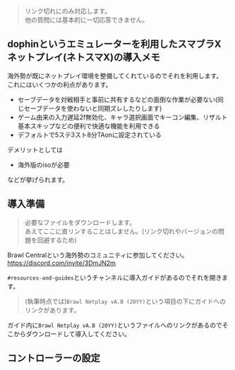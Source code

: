 > リンク切れにのみ対応します。  
> 他の質問には基本的に一切応答できません。

## dophinというエミュレーターを利用したスマブラXネットプレイ(ネトスマX)の導入メモ
海外勢が既にネットプレイ環境を整備してくれているのでそれを利用します。  
これにはいくつかの利点があります。
* セーブデータを対戦相手と事前に共有するなどの面倒な作業が必要ない(同じセーブデータを使わないと同期ズレしたりします)
* ゲーム由来の入力遅延2f無効化、キャラ選択画面でキーコン編集、リザルト基本スキップなどの便利で快適な機能を利用できる
* デフォルトで5ステ3スト8分TAonに設定されている


デメリットとしては
* 海外版のisoが必要

などが挙げられます。

## 導入準備
> 必要なファイルをダウンロードします。  
> あえてここに直リンすることはしません。(リンク切れやバージョンの問題を回避するため)

Brawl Centralという海外勢のコミュニティに参加してください。   
https://discord.com/invite/3DmJN2m

`#resources-and-guides`というチャンネルに導入ガイドがあるのでそれを開きます。
> (執筆時点では)`Brawl Netplay vA.B (20YY)`という項目の下にガイドへのリンクがあります。

ガイド内に`Brawl Netplay vA.B (20YY)`というファイルへのリンクがあるのでそこからダウンロードして導入してください。


## コントローラーの設定
